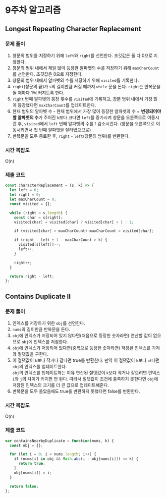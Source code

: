 # 9주차 알고리즘
## Longest Repeating Character Replacement
### 문제 풀이
1. 창문의 범위를 지정하기 위해 `left`와 `right`를 선언한다. 초깃값은 둘 다 0으로 지정한다.
2. 창문의 범위 내에서 제일 많이 등장한 알파벳의 수를 저장하기 위해 `maxCharCount`를 선언한다. 초깃값은 0으로 지정한다.
3. 창문의 범위 내에서 알파벳의 수를 저장하기 위해 `visited`를 기록한다.
4. `right`(창문의 끝)가 `s`의 길이만큼 커질 때까지 `while` 문을 돈다. `right`는 반복문을 돌 때마다 1씩 커지도록 한다.
5. `right` 번째 알파벳의 등장 횟수를 `visited`에 기록하고, 창문 범위 내에서 가장 많이 등장했다면 `maxCharCount`를 업데이트한다.
6. 현재 범위의 알파벳 수 - 현재 범위에서 가장 많이 등장한 알파벳의 수 = **변경되어야 할 알파벳의 수**가 주어진 `k`보다 크다면 `left`를 증가시켜 창문을 오른쪽으로 이동시킨 후, `visited`에서 `left` 번째 알파벳의 수를 1 감소시킨다. (창문을 오른쪽으로 이동시키면서 첫 번째 알파벳을 잘라냈으므로)
7. 반복문을 모두 종료한 후, `right` - `left`(창문의 범위)를 반환한다.

### 시간 복잡도
O(n)

### 제출 코드
```javascript
const characterReplacement = (s, k) => {
  let left = 0;
  let right = 0;
  let maxCharCount = 0;
  const visited = {};

  while (right < s.length) {
    const char = s[right];
    visited[char] = visited[char] ? visited[char] + 1 : 1;

    if (visited[char] > maxCharCount) maxCharCount = visited[char];

    if (right - left + 1 - maxCharCount > k) {
      visited[s[left]]--;
      left++;
    }

    right++;
  }

  return right - left;
};
```

## Contains Duplicate II
### 문제 풀이
1. 인덱스를 저장하기 위한 `obj`를 선언한다.
2. `nums`의 길이만큼 반복문을 돈다.
3. `obj`에 인덱스가 저장되어 있지 않다면(처음으로 등장한 숫자라면) 연산할 값이 없으므로 `obj`에 인덱스를 저장한다.
4. `obj`에 인덱스가 저장되어 있다면(중복으로 등장한 숫자라면) 저장된 인덱스를 가져와 절댓값을 구한다.
5. 이 절댓값이 `k`보다 작거나 같다면 true를 반환한다. 만약 이 절댓값이 `k`보다 크다면 `obj`의 인덱스를 업데이트한다.  
   `obj`의 인덱스를 업데이트하는 이유 연산된 절댓값이 `k`보다 작거나 같으려면 인덱스 `i`와 `j`의 차이가 커지면 안 된다. 따라서 절댓값이 조건에 충족하지 못한다면 `obj`에 저장된 인덱스의 크기를 더 큰 값으로 업데이트해준다.
6. 반복문을 모두 돌았음에도 true를 반환하지 못했다면 false를 반환한다.

### 시간 복잡도
O(n)

### 제출 코드
```javascript
var containsNearbyDuplicate = function(nums, k) {
  const obj = {};

  for (let i = 0; i < nums.length; i++) {
    if (nums[i] in obj && Math.abs(i - obj[nums[i]]) <= k) {
      return true;
    }
    obj[nums[i]] = i;
  }

  return false;
};
```
